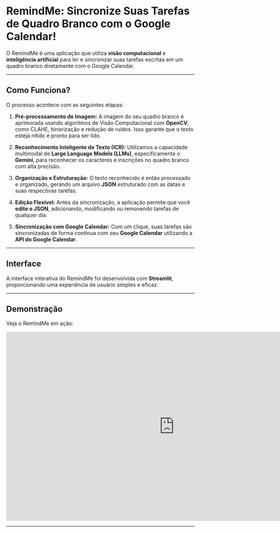 # RemindMe: Sincronize Suas Tarefas de Quadro Branco com o Google Calendar\!

O RemindMe é uma aplicação que utiliza **visão computacional** e **inteligência artificial** para ler e sincronizar suas tarefas escritas em um quadro branco diretamente com o Google Calendar.

-----

## Como Funciona?

O processo acontece com as seguintes etapas:

1.  **Pré-processamento de Imagem:** A imagem do seu quadro branco é aprimorada usando algoritmos de Visão Computacional com **OpenCV**, como CLAHE, binarização e redução de ruídos. Isso garante que o texto esteja nítido e pronto para ser lido.

2.  **Reconhecimento Inteligente de Texto (ICR):** Utilizamos a capacidade multimodal de **Large Language Models (LLMs)**, especificamente o **Gemini**, para reconhecer os caracteres e inscrições no quadro branco com alta precisão.

3.  **Organização e Estruturação:** O texto reconhecido é então processado e organizado, gerando um arquivo **JSON** estruturado com as datas e suas respectivas tarefas.

4.  **Edição Flexível:** Antes da sincronização, a aplicação permite que você **edite o JSON**, adicionando, modificando ou removendo tarefas de qualquer dia.

5.  **Sincronização com Google Calendar:** Com um clique, suas tarefas são sincronizadas de forma contínua com seu **Google Calendar** utilizando a **API do Google Calendar**.

-----

## Interface

A interface interativa do RemindMe foi desenvolvida com **Streamlit**, proporcionando uma experiência de usuário simples e eficaz.

-----

## Demonstração

Veja o RemindMe em ação:

<iframe width="897" height="505" src="https://www.youtube.com/embed/o-elm-jivxw" title="RemindMe Demo" frameborder="0" allow="accelerometer; autoplay; clipboard-write; encrypted-media; gyroscope; picture-in-picture; web-share" referrerpolicy="strict-origin-when-cross-origin" allowfullscreen></iframe>


-----
